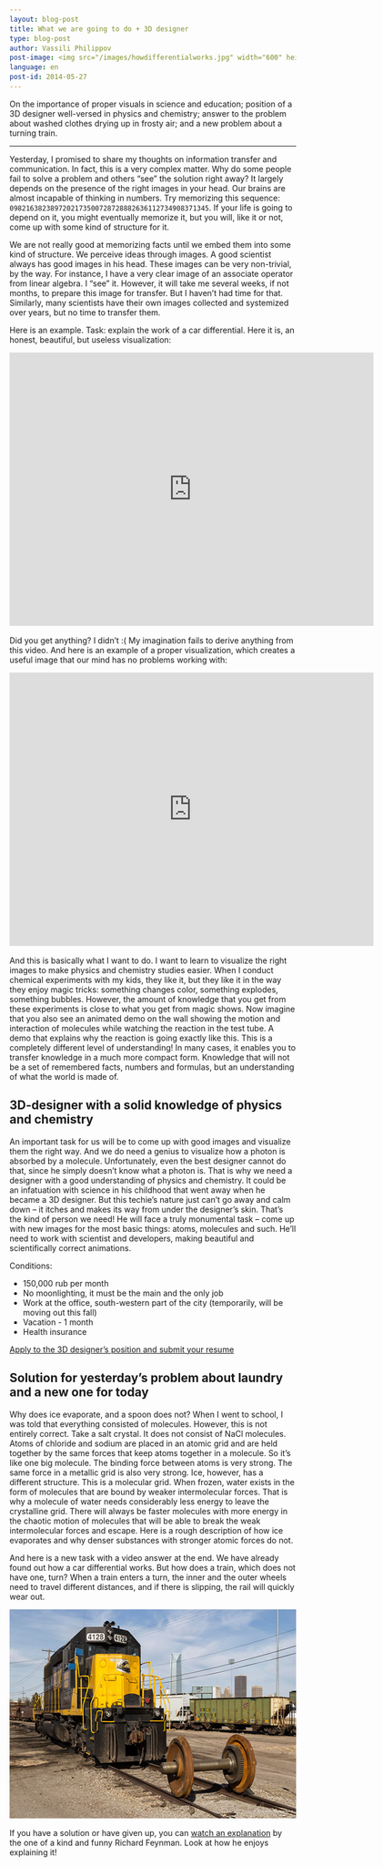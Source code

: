 ```yaml
---
layout: blog-post
title: What we are going to do + 3D designer
type: blog-post
author: Vassili Philippov
post-image: <img src="/images/howdifferentialworks.jpg" width="600" height="400" alt="How differential works">
language: en
post-id: 2014-05-27
---
```

On the importance of proper visuals in science and education; position of a 3D designer well-versed in physics and chemistry; 
answer to the problem about washed clothes drying up in frosty air; and a new problem about a turning train.
<!-- more -->

---

Yesterday, I promised to share my thoughts on information transfer and communication. In fact, this is a very complex matter. 
Why do some people fail to solve a problem and others “see” the solution right away? It largely depends on the presence of 
the right images in your head. Our brains are almost incapable of thinking in numbers. 
Try memorizing this sequence: <code>0982163823897202173500728728882636112734908371345</code>. 
If your life is going to depend on it, you might eventually memorize it, but you will, like it or not, come up with some kind of structure for it.

We are not really good at memorizing facts until we embed them into some kind of structure. We perceive ideas through images. 
A good scientist always has good images in his head. These images can be very non-trivial, by the way. 
For instance, I have a very clear image of an associate operator from linear algebra. I “see” it. 
However, it will take me several weeks, if not months, to prepare this image for transfer. 
But I haven’t had time for that. Similarly, many scientists have their own images collected and systemized over years, but no time to transfer them.

Here is an example. Task: explain the work of a car differential. Here it is, an honest, beautiful, but useless visualization:

<iframe width="640" height="480" src="http://www.youtube.com/embed/lN_xGRt_vVY?rel=0" frameborder="0" allowfullscreen></iframe>
<br/>

Did you get anything? I didn’t :( My imagination fails to derive anything from this video. 
And here is an example of a proper visualization, which creates a useful image that our mind has no problems working with:

<iframe width="640" height="480" src="http://www.youtube.com/embed/yYAw79386WI?rel=0&start=200" frameborder="0" allowfullscreen></iframe>
<br/>

And this is basically what I want to do. I want to learn to visualize the right images to make physics and chemistry studies easier. 
When I conduct chemical experiments with my kids, they like it, but they like it in the way they enjoy magic tricks: 
something changes color, something explodes, something bubbles. However, the amount of knowledge that you get from these 
experiments is close to what you get from magic shows. Now imagine that you also see an animated demo on the wall showing the 
motion and interaction of molecules while watching the reaction in the test tube. 
A demo that explains why the reaction is going exactly like this. This is a completely different level of understanding! 
In many cases, it enables you to transfer knowledge in a much more compact form. 
Knowledge that will not be a set of remembered facts, numbers and formulas, but an understanding of what the world is made of.

## 3D-designer with a solid knowledge of physics and chemistry

An important task for us will be to come up with good images and visualize them the right way. And we do need a genius to 
visualize how a photon is absorbed by a molecule. Unfortunately, even the best designer cannot do that, since he simply 
doesn’t know what a photon is. That is why we need a designer with a good understanding of physics and chemistry. 
It could be an infatuation with science in his childhood that went away when he became a 3D designer. 
But this techie’s nature just can’t go away and calm down – it itches and makes its way from under the designer’s skin. 
That’s the kind of person we need! He will face a truly monumental task – come up with new images for the most basic things: 
atoms, molecules and such. He’ll need to work with scientist and developers, making beautiful and scientifically correct animations.

Conditions:

* 150,000 rub per month
* No moonlighting, it must be the main and the only job
* Work at the office, south-western part of the city (temporarily, will be moving out this fall)
* Vacation - 1 month
* Health insurance

<a class="btn btn-primary btn-lg active" href="http://www.it-dominanta.ru/ru/resume_applications/new?vacancy_id=325" role="button">Apply to the 3D designer’s position and submit your resume</a>

## Solution for yesterday’s problem about laundry and a new one for today

Why does ice evaporate, and a spoon does not? When I went to school, I was told that everything consisted of molecules. 
However, this is not entirely correct. Take a salt crystal. It does not consist of NaCl molecules. 
Atoms of chloride and sodium are placed in an atomic grid and are held together by the same forces that keep atoms together in a molecule. 
So it’s like one big molecule. The binding force between atoms is very strong. The same force in a metallic grid is also very strong. 
Ice, however, has a different structure. This is a molecular grid. When frozen, water exists in the form of molecules 
that are bound by weaker intermolecular forces. That is why a molecule of water needs considerably less energy to leave 
the crystalline grid. There will always be faster molecules with more energy in the chaotic motion of molecules that will 
be able to break the weak intermolecular forces and escape. Here is a rough description of how ice evaporates and why 
denser substances with stronger atomic forces do not.

And here is a new task with a video answer at the end. We have already found out how a car differential works. 
But how does a train, which does not have one, turn? When a train enters a turn, the inner and the outer 
wheels need to travel different distances, and if there is slipping, the rail will quickly wear out.

<a href="https://www.flickr.com/photos/katsrcool/12573192603"><img src="/images/trainwheels.jpg" width="600" height="367" alt="Train wheels"></a>

If you have a solution or have given up, you can <a href="http://www.youtube.com/watch?v=y7h4OtFDnYE">watch an explanation</a> by the one of a kind and funny Richard Feynman. Look at how he enjoys explaining it!